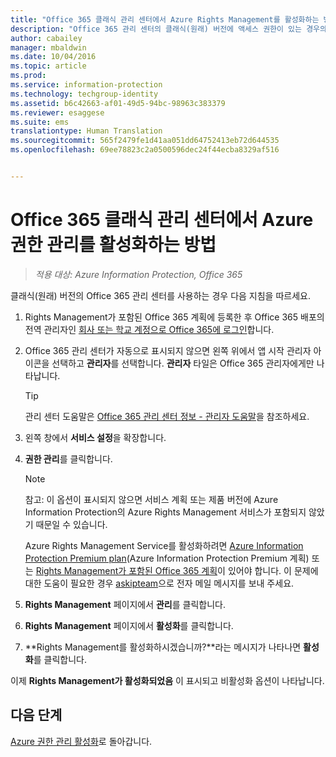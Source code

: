 ```yaml
---
title: "Office 365 클래식 관리 센터에서 Azure Rights Management를 활성화하는 방법 | Azure Information Protection"
description: "Office 365 관리 센터의 클래식(원래) 버전에 액세스 권한이 있는 경우의 Azure Rights Management 서비스 활성화 지침을 제공합니다."
author: cabailey
manager: mbaldwin
ms.date: 10/04/2016
ms.topic: article
ms.prod: 
ms.service: information-protection
ms.technology: techgroup-identity
ms.assetid: b6c42663-af01-49d5-94bc-98963c383379
ms.reviewer: esaggese
ms.suite: ems
translationtype: Human Translation
ms.sourcegitcommit: 565f2479fe1d41aa051dd64752413eb72d644535
ms.openlocfilehash: 69ee78823c2a0500596dec24f44ecba8329af516


---
```


# Office 365 클래식 관리 센터에서 Azure 권한 관리를 활성화하는 방법

>*적용 대상: Azure Information Protection, Office 365*


클래식(원래) 버전의 Office 365 관리 센터를 사용하는 경우 다음 지침을 따르세요.

1. Rights Management가 포함된 Office 365 계획에 등록한 후 Office 365 배포의 전역 관리자인 [회사 또는 학교 계정으로 Office 365에 로그인](https://portal.office.com/)합니다.

2. Office 365 관리 센터가 자동으로 표시되지 않으면 왼쪽 위에서 앱 시작 관리자 아이콘을 선택하고 **관리자**를 선택합니다. **관리자** 타일은 Office 365 관리자에게만 나타납니다.

    > [!TIP]
    > 관리 센터 도움말은 [Office 365 관리 센터 정보 - 관리자 도움말](https://support.office.com/article/About-the-Office-365-admin-center-Admin-Help-58537702-d421-4d02-8141-e128e3703547)을 참조하세요.

3. 왼쪽 창에서 **서비스 설정**을 확장합니다.

4.  **권한 관리**를 클릭합니다.

    > [!NOTE]
    >참고: 이 옵션이 표시되지 않으면 서비스 계획 또는 제품 버전에 Azure Information Protection의 Azure Rights Management 서비스가 포함되지 않았기 때문일 수 있습니다.
    >
    >Azure Rights Management Service를 활성화하려면 [Azure Information Protection Premium plan](https://www.microsoft.com/en-us/cloud-platform/azure-information-protection-pricing)(Azure Information Protection Premium 계획) 또는 [Rights Management가 포함된 Office 365 계획](http://download.microsoft.com/download/E/C/F/ECF42E71-4EC0-48FF-AA00-577AC14D5B5C/Azure_Information_Protection_licensing_datasheet_EN-US.pdf)이 있어야 합니다. 이 문제에 대한 도움이 필요한 경우 [askipteam](mailto:askipteam?subject=I%20cannot%20activate%20RMS)으로 전자 메일 메시지를 보내 주세요.

5. **Rights Management** 페이지에서 **관리**를 클릭합니다.

6. **Rights Management** 페이지에서 **활성화**를 클릭합니다.

7. **Rights Management를 활성화하시겠습니까?**라는 메시지가 나타나면 **활성화**를 클릭합니다.

이제 **Rights Management가 활성화되었음** 이 표시되고 비활성화 옵션이 나타납니다.

## 다음 단계
[Azure 권한 관리 활성화](activate-service.md)로 돌아갑니다.


<!--HONumber=Oct16_HO1-->


